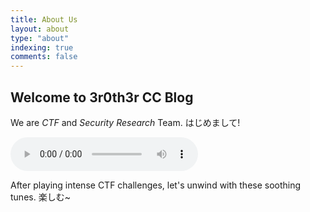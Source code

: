 ```yaml
---
title: About Us
layout: about
type: "about"
indexing: true
comments: false
---
```


## Welcome to 3r0th3r CC Blog

We are _CTF_ and _Security Research_ Team. はじめまして!

<audio controls>
  <source src="/assets/audio/web/audio_1.wav" type="audio/wav">
  Your browser does not support the audio element :(
</audio>

After playing intense CTF challenges, let's unwind with these soothing tunes. 楽しむ~

<meting-js server="netease" type="playlist" id="3204190542" order="random"></meting-js>
